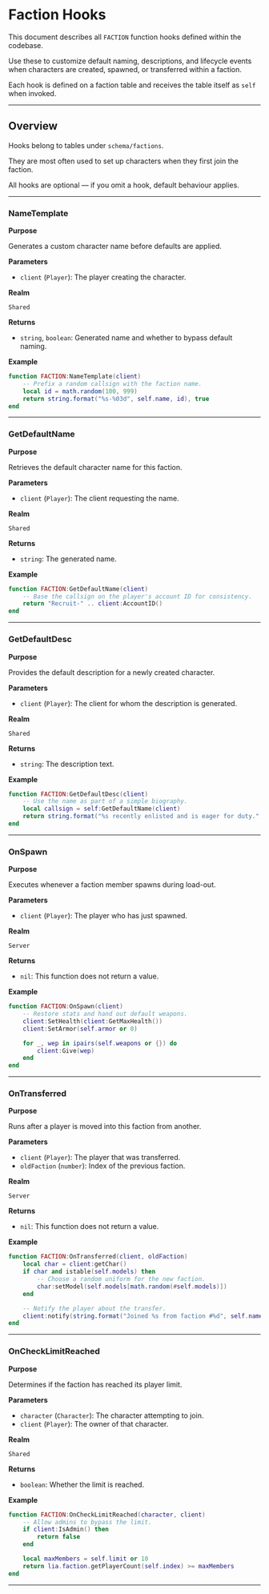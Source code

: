 # Faction Hooks

This document describes all `FACTION` function hooks defined within the codebase.

Use these to customize default naming, descriptions, and lifecycle events when characters are created, spawned, or transferred within a faction.

Each hook is defined on a faction table and receives the table itself as `self` when invoked.

---

## Overview

Hooks belong to tables under `schema/factions`.

They are most often used to set up characters when they first join the faction.

All hooks are optional — if you omit a hook, default behaviour applies.

---

### NameTemplate

**Purpose**

Generates a custom character name before defaults are applied.

**Parameters**

* `client` (`Player`): The player creating the character.

**Realm**

`Shared`

**Returns**

* `string`, `boolean`: Generated name and whether to bypass default naming.

**Example**

```lua
function FACTION:NameTemplate(client)
    -- Prefix a random callsign with the faction name.
    local id = math.random(100, 999)
    return string.format("%s-%03d", self.name, id), true
end
```

---

### GetDefaultName

**Purpose**

Retrieves the default character name for this faction.

**Parameters**

* `client` (`Player`): The client requesting the name.

**Realm**

`Shared`

**Returns**

* `string`: The generated name.

**Example**

```lua
function FACTION:GetDefaultName(client)
    -- Base the callsign on the player's account ID for consistency.
    return "Recruit-" .. client:AccountID()
end
```

---

### GetDefaultDesc

**Purpose**

Provides the default description for a newly created character.

**Parameters**

* `client` (`Player`): The client for whom the description is generated.

**Realm**

`Shared`

**Returns**

* `string`: The description text.

**Example**

```lua
function FACTION:GetDefaultDesc(client)
    -- Use the name as part of a simple biography.
    local callsign = self:GetDefaultName(client)
    return string.format("%s recently enlisted and is eager for duty.", callsign)
end
```

---

### OnSpawn

**Purpose**

Executes whenever a faction member spawns during load-out.

**Parameters**

* `client` (`Player`): The player who has just spawned.

**Realm**

`Server`

**Returns**

* `nil`: This function does not return a value.

**Example**

```lua
function FACTION:OnSpawn(client)
    -- Restore stats and hand out default weapons.
    client:SetHealth(client:GetMaxHealth())
    client:SetArmor(self.armor or 0)

    for _, wep in ipairs(self.weapons or {}) do
        client:Give(wep)
    end
end
```

---

### OnTransferred

**Purpose**

Runs after a player is moved into this faction from another.

**Parameters**

* `client` (`Player`): The player that was transferred.
* `oldFaction` (`number`): Index of the previous faction.

**Realm**

`Server`

**Returns**

* `nil`: This function does not return a value.

**Example**

```lua
function FACTION:OnTransferred(client, oldFaction)
    local char = client:getChar()
    if char and istable(self.models) then
        -- Choose a random uniform for the new faction.
        char:setModel(self.models[math.random(#self.models)])
    end

    -- Notify the player about the transfer.
    client:notify(string.format("Joined %s from faction #%d", self.name, oldFaction))
end
```

---

### OnCheckLimitReached

**Purpose**

Determines if the faction has reached its player limit.

**Parameters**

* `character` (`Character`): The character attempting to join.
* `client` (`Player`): The owner of that character.

**Realm**

`Shared`

**Returns**

* `boolean`: Whether the limit is reached.

**Example**

```lua
function FACTION:OnCheckLimitReached(character, client)
    -- Allow admins to bypass the limit.
    if client:IsAdmin() then
        return false
    end

    local maxMembers = self.limit or 10
    return lia.faction.getPlayerCount(self.index) >= maxMembers
end
```

---